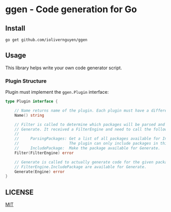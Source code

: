 # ggen - Code generation for Go

## Install

```
go get github.com/iolivernguyen/ggen
```

## Usage

This library helps write your own code generator script.

### Plugin Structure

Plugin must implement the `ggen.Plugin` interface:

```go
type Plugin interface {

	// Name returns name of the plugin. Each plugin must have a different name.
	Name() string

	// Filter is called to determine which packages will be parsed and which will be skipped. It will be called before
	// Generate. It received a FilterEngine and need to call the following methods:
	//
	//     ParsingPackages: Get a list of all packages available for IncludePackage.
	//                      The plugin can only include packages in this list.
	//     IncludePackage:  Make the package available for Generate.
	Filter(FilterEngine) error

	// Generate is called to actually generate code for the given packages. Only packages passed to
	// FilterEngine.IncludePackage are available for Generate.
	Generate(Engine) error
}
```

## LICENSE

[MIT](https://github.com/iolivernguyen/ggen/blob/master/LICENSE)
